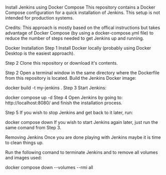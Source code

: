 Install Jenkins using Docker Compose
This repository contains a Docker Compose configuration for a quick installation of Jenkins. This setup is not intended for production systems.

Credits: This approach is mostly based on the offical instructions but takes advantage of Docker Compose (by using a docker-compose.yml file) to reduce the number of steps needed to get Jenkins up and running.

Docker Installation
Step 1
Install Docker locally (probably using Docker Desktop is the easiest approach).

Step 2
Clone this repository or download it's contents.

Step 2
Open a terminal window in the same directory where the Dockerfile from this repository is located. Build the Jenkins Docker image:

docker build -t my-jenkins .
Step 3
Start Jenkins:

docker compose up -d
Step 4
Open Jenkins by going to: http://localhost:8080/ and finish the installation process.

Step 5
If you wish to stop Jenkins and get back to it later, run:

docker compose down
If you wish to start Jenkins again later, just run the same comand from Step 3.

Removing Jenkins
Once you are done playing with Jenkins maybe it is time to clean things up.

Run the following comand to terminate Jenkins and to remove all volumes and images used:

docker compose down --volumes --rmi all 
